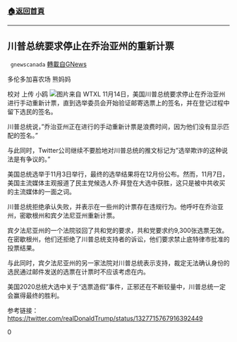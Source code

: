 ###  [:house:返回首頁](https://github.com/ourhimalayas/txt)
---

## 川普总统要求停止在乔治亚州的重新计票
` gnewscanada` [轉載自GNews](https://gnews.org/zh-hans/559368/)

多伦多加喜农场 熊妈妈

校对 上传 小鸥
![]()![](https://gnews-media-offload.s3.amazonaws.com/wp-content/uploads/2020/11/14193422/georgia-recount.jpg)图片来自 WTXL
11月14日，美国川普总统要求停止在乔治亚州进行手动重新计票，直到选举委员会开始验证邮寄选票上的签名，并在登记过程中留下选民的签名。

川普总统说，”乔治亚州正在进行的手动重新计票是浪费时间，因为他们没有显示匹配的签名。”

与此同时，Twitter公司继续不要脸地对川普总统的推文标记为”选举欺诈的这种说法是有争议的。”

美国总统选举于11月3日举行，最终的选举结果将在12月份公布。然而，11月7日，美国主流媒体主观报道了民主党候选人乔∙拜登在大选中获胜，这只是被中共收买的主流媒体的一面之词。

川普总统拒绝承认失败，并表示在一些州的计票存在违规行为。他呼吁在乔治亚州，密歇根州和宾夕法尼亚州重新计票。

宾夕法尼亚州的一个法院驳回了共和党的要求，共和党要求约9,300张选票无效。 在密歇根州，他们还拒绝了川普总统支持者的诉讼，他们要求禁止底特律市批准的投票结果。

与此同时，宾夕法尼亚州的另一家法院对川普总统表示支持，裁定无法确认身份的选民通过邮件发送的选票在计票时不应该考虑在内。

美国2020总统大选中关于“选票造假”事件，正邪还在不断较量中，川普总统一定会赢得最终的胜利。

参考链接：https://twitter.com/realDonaldTrump/status/1327715767916392449

0
